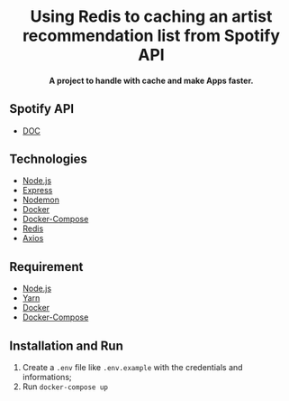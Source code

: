 <h1 align="center">
Using Redis to caching an artist recommendation list from Spotify API
</h1>

<h4 align="center">
A project to handle with cache and make Apps faster.
</h4>

## Spotify API

- [DOC](https://developer.spotify.com/console/get-recommendations/)

## Technologies

- [Node.js](https://nodejs.org/en/)
- [Express](https://expressjs.com/)
- [Nodemon](https://nodemon.io/)
- [Docker](https://www.docker.com/docker-community)
- [Docker-Compose](https://docs.docker.com/compose/install/)
- [Redis](https://redis.io/)
- [Axios](https://github.com/axios/axios)

## Requirement

- [Node.js](https://nodejs.org/en/)
- [Yarn](https://yarnpkg.com/pt-BR/docs/install)
- [Docker](https://www.docker.com/docker-community)
- [Docker-Compose](https://docs.docker.com/compose/install/)

## Installation and Run

1. Create a `.env` file like `.env.example` with the credentials and informations;
2. Run `docker-compose up`
